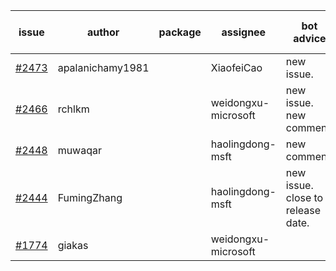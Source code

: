 | issue | author | package | assignee | bot advice | created date of issue | target release date | date from target |
| ------ | ------ | ------ | ------ | ------ | ------ | ------ | :-----: |
| [#2473](https://github.com/Azure/sdk-release-request/issues/2473) | apalanichamy1981 |  | XiaofeiCao | new issue. | 02-19 | 02-28 |  |
| [#2466](https://github.com/Azure/sdk-release-request/issues/2466) | rchlkm |  | weidongxu-microsoft | new issue. new comment. | 02-18 | 02-28 |  |
| [#2448](https://github.com/Azure/sdk-release-request/issues/2448) | muwaqar |  | haolingdong-msft | new comment. | 02-15 | 02-28 |  |
| [#2444](https://github.com/Azure/sdk-release-request/issues/2444) | FumingZhang |  | haolingdong-msft | new issue. close to release date.  | 02-14 | 02-21 | 0 |
| [#1774](https://github.com/Azure/sdk-release-request/issues/1774) | giakas |  | weidongxu-microsoft |  | 07-14 | 07-19 |  |

